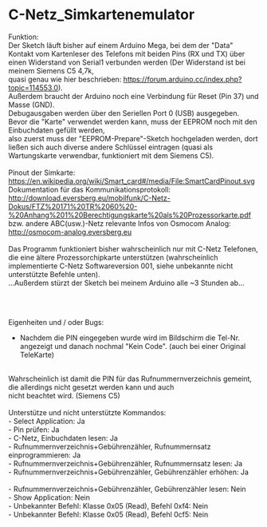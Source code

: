 # C-Netz_Simkartenemulator

Funktion:
<br>
Der Sketch läuft bisher auf einem Arduino Mega, bei dem der "Data" Kontakt vom Kartenleser des Telefons mit beiden Pins (RX und TX) über
einen Widerstand von Serial1 verbunden werden (Der Widerstand ist bei meinem Siemens C5 4,7k,
<br>
quasi genau wie hier beschrieben: https://forum.arduino.cc/index.php?topic=114553.0).
<br>
Außerdem braucht der Arduino noch eine Verbindung für Reset (Pin 37) und Masse (GND).
<br>
Debugausgaben werden über den Seriellen Port 0 (USB) ausgegeben. Bevor die "Karte" verwendet werden kann, muss der EEPROM noch mit den Einbuchdaten gefüllt werden,
<br>
also zuerst muss der "EEPROM-Prepare"-Sketch hochgeladen werden, dort ließen sich auch diverse andere Schlüssel eintragen (quasi als Wartungskarte verwendbar, funktioniert mit dem Siemens C5).  
<br>
Pinout der Simkarte:
https://en.wikipedia.org/wiki/Smart_card#/media/File:SmartCardPinout.svg
<br>
Dokumentation für das Kommunikationsprotokoll: http://download.eversberg.eu/mobilfunk/C-Netz-Dokus/FTZ%20171%20TR%2060%20-%20Anhang%201%20Berechtigungskarte%20als%20Prozessorkarte.pdf
<br>
bzw. andere ABC(usw.)-Netz relevante Infos von Osmocom Analog: http://osmocom-analog.eversberg.eu
<br>
<br>
Das Programm funktioniert bisher wahrscheinlich nur mit C-Netz Telefonen,
<br>
die eine ältere Prozessorchipkarte unterstützen (wahrscheinlich implementierte C-Netz Softwareversion 001, siehe unbekannte nicht unterstützte Befehle unten).
<br>
...Außerdem stürzt der Sketch bei meinem Arduino alle ~3 Stunden ab...

<br>
<br>

Eigenheiten und / oder Bugs:
<br>
- Nachdem die PIN eingegeben wurde wird im Bildschirm die Tel-Nr. angezeigt und danach nochmal "Kein Code". (auch bei einer Original TeleKarte)
<br>
Wahrscheinlich ist damit die PIN für das Rufnummernverzeichnis gemeint, die allerdings nicht gesetzt werden kann und auch
<br>
nicht beachtet wird. (Siemens C5)
<br>
<br>
Unterstütze und nicht unterstützte Kommandos:
<br>
- Select Application: Ja
<br>
- Pin prüfen: Ja
<br>
- C-Netz, Einbuchdaten lesen: Ja
<br>
- Rufnummernverzeichnis+Gebührenzähler, Rufnummernsatz einprogrammieren: Ja
<br>
- Rufnummernverzeichnis+Gebührenzähler, Rufnummernsatz lesen: Ja
<br>
- Rufnummernverzeichnis+Gebührenzähler, Gebührenzähler erhöhen: Ja
<br>
<br>
- Rufnummernverzeichnis+Gebührenzähler, Gebührenzähler lesen: Nein
<br>
- Show Application: Nein
<br>
- Unbekannter Befehl: Klasse 0x05 (Read), Befehl 0xf4: Nein
<br>
- Unbekannter Befehl: Klasse 0x05 (Read), Befehl 0cf5: Nein
<br>
